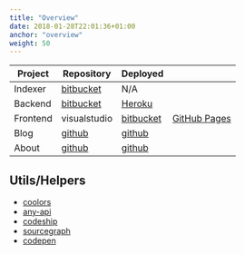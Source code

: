 ```yaml
---
title: "Overview"
date: 2018-01-28T22:01:36+01:00
anchor: "overview"
weight: 50
---
```


| Project  | Repository                               | Deployed                                 |                                          |
| -------- | ---------------------------------------- | ---------------------------------------- | ---------------------------------------- |
| Indexer  | [bitbucket](https://bitbucket.org/frido/mvnrepo-indexer) | N/A                                      |                                          |
| Backend  | [bitbucket](https://bitbucket.org/frido/mvnrepo-backend) | [Heroku](https://mvnrepo-backend.herokuapp.com/) |                                          |
| Frontend | visualstudio                             | [bitbucket](https://mvnrepo.bitbucket.io/) | [GitHub Pages](https://frido.github.io/) |
| Blog     | [github](https://github.com/frido/frido.github.io) | [github](https://frido.github.io/)       |                                          |
| About    | [github](https://github.com/frido/mvnrepo) | [github](https://github.com/frido/mvnrepo/blob/master/README.md) |                                          |

## Utils/Helpers

* [coolors](https://coolors.co/)
* [any-api](https://any-api.com/)
* [codeship](https://app.codeship.com/projects/214418)
* [sourcegraph](https://sourcegraph.com/?ref=stackshare)
* [codepen](http://codepen.io/nashvail/pen/VKkXLB)